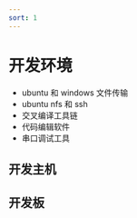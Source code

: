 ```yaml
---
sort: 1
---
```

# 开发环境


- ubuntu 和 windows 文件传输
- ubuntu nfs 和 ssh
- 交叉编译工具链
- 代码编辑软件
- 串口调试工具



## 开发主机



## 开发板


















